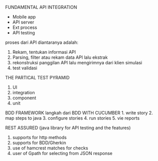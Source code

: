 
FUNDAMENTAL API INTEGRATION 
- Mobile app
- API server
- Ext process
- API testing

proses dari API diantaranya adalah:
1. Rekam, tentukan informasi API
2. Parsing, filter atau rekam data API lalu ekstrak
3. rekonstruksi panggilan API lalu mengirimnya dari klien simulasi 
4. test validasi

THE PARTICAL TEST PYRAMID
1. UI
2. integration
3. component
4. unit

BDD FRAMEWORK
	langkah dari BDD WITH CUCUMBER
	1. write story
	2. map steps to java
	3. configure stories
	4. run stories
	5. vie reports

REST ASSURED  (java library for API testing and the features)
1. supports for http methods
2. supports for BDD/Gherkin
3. use of hamcrest matches for checks
4. user of Gpath for selecting from JSON response 